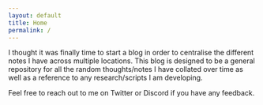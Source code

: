 ```yaml
---
layout: default
title: Home
permalink: /
---
```

I thought it was finally time to start a blog in order to centralise the different notes I have across multiple locations.
This blog is designed to be a general repository for all the random thoughts/notes I have collated over time as well as a reference to any research/scripts I am developing.

Feel free to reach out to me on Twitter or Discord if you have any feedback.